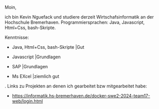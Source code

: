 Moin,

ich bin Kevin Nguefack und studiere derzeit Wirtschafsinformatik an der Hochschule Bremerhaven. 
Programmiersprachen: Java, Javascript, Html+Css, bash-Skripte. 

Kenntnisse:

- Java, Html+Css, bash-Skripte                              |Gut

- Javascript                                                |Grundlagen

- SAP                                                       |Grundlagen

- Ms EXcel                                                  |ziemlich gut


. Links zu Projekten an denen ich gearbeitet bzw mitgearbeitet habe:

- https://informatik.hs-bremerhaven.de/docker-swe2-2024-team17-web/login.html 
